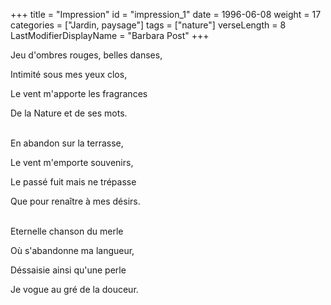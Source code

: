 +++
title = "Impression"
id = "impression_1"
date = 1996-06-08
weight = 17
categories = ["Jardin, paysage"]
tags = ["nature"]
verseLength = 8
LastModifierDisplayName = "Barbara Post"
+++

Jeu d'ombres rouges, belles danses,

Intimité sous mes yeux clos,

Le vent m'apporte les fragrances

De la Nature et de ses mots.

 \
En abandon sur la terrasse,

Le vent m'emporte souvenirs,

Le passé fuit mais ne trépasse

Que pour renaître à mes désirs.

 \
Eternelle chanson du merle

Où s'abandonne ma langueur,

Déssaisie ainsi qu'une perle

Je vogue au gré de la douceur.
